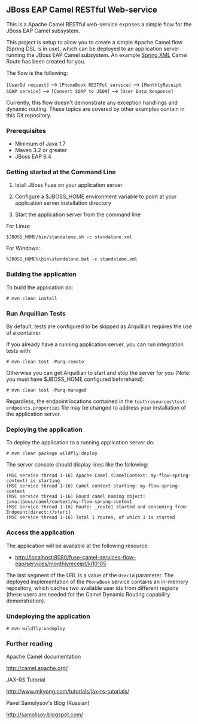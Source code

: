 ## JBoss EAP Camel RESTful Web-service

This is a Apache Camel RESTful web-service exposes a simple flow for the JBoss EAP Camel subsystem. 

This project is setup to allow you to create a simple Apache Camel flow (Spring DSL is in use), which can be deployed 
to an application server running the JBoss EAP Camel subsystem. An example [Spring XML](src/main/webapp/META-INF/jboss-camel-context.xml)
Camel Route has been created for you.

The flow is the following:

`[UserId request]` --> `[PhoneBook RESTFul service]` --> `[MonthlyReceipt SOAP service]` --> `[Convert SOAP to JSON]` 
--> `[User Data Response]`

Currently, this flow doesn't demonstrate any exception handlings and dynamic routing. These topics are covered by other examples
contain in this Git repository.


### Prerequisites

* Minimum of Java 1.7
* Maven 3.2 or greater
* JBoss EAP 6.4


### Getting started at the Command Line

1. Istall JBoss Fuse on your application server

2. Configure a $JBOSS_HOME environment variable to point at your application server installation directory

3. Start the application server from the command line

For Linux:
```
$JBOSS_HOME/bin/standalone.sh -c standalone.xml
```

For Windows:
```
%JBOSS_HOME%\bin\standalone.bat -c standalone.xml
```


### Building the application

To build the application do:

```
# mvn clean install
```


### Run Arquillian Tests
    
By default, tests are configured to be skipped as Arquillian requires the use of a container.

If you already have a running application server, you can run integration tests with:

```
# mvn clean test -Parq-remote
```

Otherwise you can get Arquillian to start and stop the server for you (Note: you must have $JBOSS_HOME configured beforehand):

```
# mvn clean test -Parq-managed
```

Regardless, the endpoint locations contained in the `test\resources\test-endpoints.properties` file may be changed to address 
your installation of the application server.


### Deploying the application

To deploy the application to a running application server do:

```
# mvn clean package wildfly:deploy
```

The server console should display lines like the following:

```
(MSC service thread 1-16) Apache Camel (CamelContext: my-flow-spring-context) is starting
(MSC service thread 1-16) Camel context starting: my-flow-spring-context
(MSC service thread 1-16) Bound camel naming object: java:jboss/camel/context/my-flow-spring-context
(MSC service thread 1-16) Route: _route1 started and consuming from: Endpoint[direct://start]
(MSC service thread 1-16) Total 1 routes, of which 1 is started
```


### Access the application

The application will be available at the following resource: 

* <http://localhost:8080/fuse-camel-services-flow-eap/services/monthlyreceipt/ki10105>

The last segment of the URL is a value of the `UserId` parameter. The deployed implementation of the `PhoneBook` service
contains an in-memory repository, which caches two available user ids from different regions (these users are needed for
the Camel Dynamic Routing capability demonstration).


### Undeploying the application

```
# mvn wildfly:undeploy
```


### Further reading

Apache Camel documentation

http://camel.apache.org/

JAX-RS Tutorial

http://www.mkyong.com/tutorials/jax-rs-tutorials/

Pavel Samolysov's Blog (Russian)

http://samolisov.blogspot.com/
